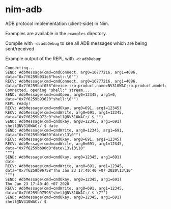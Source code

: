 # nim-adb
ADB protocol implementation (client-side) in Nim.

Examples are available in the `examples` directory.

Compile with `-d:adbDebug` to see all ADB messages which are being sent/received

Example output of the REPL with `-d:adbDebug`:
```
Connecting...
SEND: AdbMessage(cmd=cmdConnect, arg0=16777216, arg1=4096, data="0x7f6259b931e8"host::\0"")
RECV: AdbMessage(cmd=cmdConnect, arg0=16777216, arg1=4096, data="0x7f6259baf058"device::ro.product.name=NV310WAC;ro.product.model=NV310WAC;ro.product.device=NV310WAC;\0"")
Connected, opening "shell:" stream...
SEND: AdbMessage(cmd=cmdOpen, arg0=12345, arg1=0, data="0x7f6259b93620"shell:\0"")
REPL ready!
RECV: AdbMessage(cmd=cmdOkay, arg0=691, arg1=12345)
RECV: AdbMessage(cmd=cmdWrite, arg0=691, arg1=12345, data="0x7f6259b972c0"shell@NV310WAC:/ $ "")
SEND: AdbMessage(cmd=cmdOkay, arg0=12345, arg1=691)
shell@NV310WAC:/ $ date
SEND: AdbMessage(cmd=cmdWrite, arg0=12345, arg1=691, data="0x7f6259b93d50"date\13\0"")
RECV: AdbMessage(cmd=cmdOkay, arg0=691, arg1=12345)
RECV: AdbMessage(cmd=cmdWrite, arg0=691, arg1=12345, data="0x7f6259bb90d0"date\13\13\10"
""")
SEND: AdbMessage(cmd=cmdOkay, arg0=12345, arg1=691)
date
RECV: AdbMessage(cmd=cmdWrite, arg0=691, arg1=12345, data="0x7f6259b96758"Thu Jan 23 17:40:40 +07 2020\13\10"
""")
SEND: AdbMessage(cmd=cmdOkay, arg0=12345, arg1=691)
Thu Jan 23 17:40:40 +07 2020
RECV: AdbMessage(cmd=cmdWrite, arg0=691, arg1=12345, data="0x7f6259b97598"shell@NV310WAC:/ $ \7"")
SEND: AdbMessage(cmd=cmdOkay, arg0=12345, arg1=691)
shell@NV310WAC:/ $ 
```